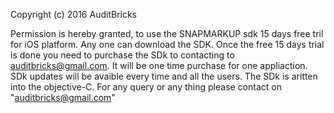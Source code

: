 Copyright (c) 2016 AuditBricks

Permission is hereby granted, to use the SNAPMARKUP sdk 15 days free tril for iOS platform.
Any one can download the SDK.
Once the free 15 days trial is done you need to purchase the SDk to contacting to auditbricks@gmail.com. 
It will be one time purchase for one appliaction.
SDk updates will be avaible every time and all the users.
The SDk is aritten into the objective-C.
For any query or any thing please contact on "auditbricks@gmail.com"
